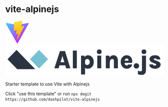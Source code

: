 # vite-alpinejs

<img src="/favicon.svg" height="75" /><img src="/alpine.svg" height="100" />

Starter template to use Vite with Alpinejs

Click "use this template" or run `npx degit https://github.com/dashpilot/vite-alpinejs`
